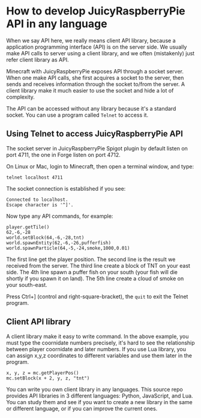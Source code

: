 # How to develop JuicyRaspberryPie API in any language

When we say API here, we really means client API library, because a application programming interface (API) is on the server side.  We usually make API calls to server using a client library, and we often (mistakenly) just refer client library as API.

Minecraft with JuicyRaspberryPie exposes API through a socket server.  When one make API calls, she first acquires a socket to the server, then sends and receives information through the socket to/from the server.  A client library make it much easier to use the socket and hide a lot of complexity.

The API can be accessed without any library because it's a standard socket.  You can use a program called `Telnet` to access it.

## Using Telnet to access JuicyRaspberryPie API

The socket server in JuicyRaspberryPie Spigot plugin by default listen on port 4711, the one in Forge listen on port 4712.

On Linux or Mac, login to Minecraft, then open a terminal window, and type:

    telnet localhost 4711

The socket connection is established if you see:

    Connected to localhost.
    Escape character is '^]'.

Now type any API commands, for example:

    player.getTile()
    62,-6,-28
    world.setBlock(64,-6,-28,tnt)
    world.spawnEntity(62,-6,-26,pufferfish)
    world.spawnParticle(64,-5,-24,smoke,1000,0.01)
    
The first line get the player position.  The second line is the result  we received from the server. The third line create a block of TNT on your east side. The 4th line spawn a puffer fish on your south (your fish will die shortly if you spawn it on land).  The 5th line create a cloud of smoke on your south-east.

Press Ctrl+] (control and right-square-bracket), the `quit` to exit the Telnet program.

## Client API library

A client library make it easy to write command. In the above example, you must type the coornidate numbers precisely, it's hard to see the relationship between player coornidate and later numbers.    If you use Lua library, you can assign x,y,z coordinates to different variables and use them later in the program.

    x, y, z = mc.getPlayerPos()
    mc.setBlock(x + 2, y, z, "tnt")

You can write you own client library in any languages.  This source repo provides API libraries in 3 different languages: Python, JavaScript, and Lua.  You can study them and see if you want to create a new library in the same or different language, or if you can improve the current ones.
